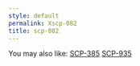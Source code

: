 ```yaml
---
style: default
permalink: Xscp-082
title: scp-082
---
```

You may also like:
[SCP-385](http://scp-wiki.net/scp-385)
[SCP-935](http://scp-wiki.net/scp-935)